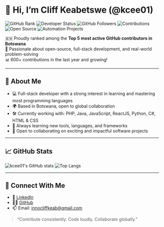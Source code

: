 # 👋 Hi, I’m Cliff Keabetswe (@kcee01)

![GitHub Rank](https://img.shields.io/badge/GitHub%20Rank-Top%205%20Contributors%20in%20Botswana-8A2BE2?style=flat-square&logo=github)
![Developer Status](https://img.shields.io/badge/Developer%20Recognition-Top%2025%20in%20Botswana-228B22?style=flat-square&logo=github)
![GitHub Followers](https://img.shields.io/badge/Most%20Followed%20Developers-Ranked%20%2313%20in%20Botswana-FFA500?style=flat-square&logo=github)
![Contributions](https://img.shields.io/badge/Annual%20Contributions-643%2B%20in%202024-1E90FF?style=flat-square&logo=git)
![Open Source](https://img.shields.io/badge/Open%20Source-Active%20Maintainer-00C853?style=flat-square&logo=github)
![Automation Projects](https://img.shields.io/badge/Projects%20Focus-Cloud%20%26%20Automation-informational?style=flat-square&logo=amazon-aws)

🇧🇼 Proudly ranked among the **Top 5 most active GitHub contributors in Botswana**  
🔧 Passionate about open-source, full-stack development, and real-world problem-solving  
📊 600+ contributions in the last year and growing!


---

## 🚀 About Me

- 💻 Full-stack developer with a strong interest in learning and mastering most programming languages
- 🌍 Based in Botswana, open to global collaboration
- 🛠️ Currently working with: PHP, Java, JavaScript, ReactJS, Python, C#, HTML & CSS
- 🌱 Always learning new tools, languages, and frameworks
- 💞️ Open to collaborating on exciting and impactful software projects

---

## 📈 GitHub Stats

![kcee01's GitHub stats](https://github-readme-stats.vercel.app/api?username=kcee01&show_icons=true&theme=github_dark&count_private=true)
![Top Langs](https://github-readme-stats.vercel.app/api/top-langs/?username=kcee01&layout=compact&theme=github_dark)

---

## 🔗 Connect With Me

- 💼 [LinkedIn](https://www.linkedin.com/in/cliff-keabetswe)
- 🧑‍💻 [GitHub](https://github.com/kcee01)
- 📫 Email: [innocliffkeab@gmail.com](mailto:innocliffkeab@gmail.com)

> “Contribute consistently. Code loudly. Collaborate globally.”

